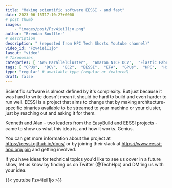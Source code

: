```yaml
---
title: "Making scientific software EESSI - and fast"
date: 2023-06-15T17:10:27+0000
# post thumb
images:
    - "images/post/Fzv4ieiI1jo.png"
author: "Brendan Bouffler"
# description
description: " (reposted from HPC Tech Shorts Youtube channel)"
video_id: "Fzv4ieiI1jo"
layout: "video"
# Taxonomies
categories: [ "AWS ParallelCluster",  "Amazon NICE DCV",  "Elastic Fabric Adapter",  "Life Sciences", ]
tags: [ "CPUs",  "DCV",  "EC2",  "EESSI",  "EFA",  "GPUs",  "HPC",  "High Performance Computing",  "Lustre",  "MPI",  "ParallelCluster",  "Schedulers",  "Storage",  "autoscaling",  "bioinformatics",  "build",  "cloud computing",  "compile",  "easybuild",  "elastic",  "elastic fabric adapter",  "infiniband",  "scientific computing",  "scientific software",  "technical computing",  "tightly-coupled",  "virtualization",  "vizualization",  "techshorts", ]
type: "regular" # available type (regular or featured)
draft: false
---
```


Scientific software is almost defined by it's complexity. But just because it was hard to write doesn't mean it should be hard to build and even harder to run well. EESSI is a project that aims to change that by making architecture-specific binaries available to be streamed to your machine or your cluster, just by reaching out and asking it for them.

Kenneth and Alan - two leaders from the EasyBuild and EESSI projects - came to show us what this idea is, and how it works. Genius.

You can get more information about the project at https://eessi.github.io/docs/ or by joining their slack at https://www.eessi-hpc.org/join and getting involved.

If you have ideas for technical topics you'd like to see us cover in a future show, let us know by finding us on Twitter (@TechHpc) and DM'ing us with your idea.

{{< youtube Fzv4ieiI1jo >}}